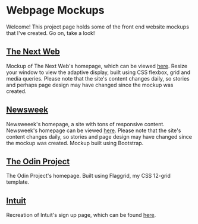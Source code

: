 # Webpage Mockups

Welcome! This project page holds some of the front end website mockups that I've created. Go on, take a look!



## [The Next Web](https://naomiflagg.github.io/tnw-mockup/)

Mockup of The Next Web's homepage, which can be viewed [here](https://thenextweb.com/). Resize your window to view the adaptive display, built using CSS flexbox, grid and media queries. Please note that the site's content changes daily, so stories and perhaps page design may have changed since the mockup was created.


## [Newsweek](https://naomiflagg.github.io/newsweek-mockup/)

Newsweeek's homepage, a site with tons of responsive content. Newsweek's homepage can be viewed [here](https://www.newsweek.com/). Please note that the site's content changes daily, so stories and page design may have changed since the mockup was created. Mockup built using Bootstrap. 


## [The Odin Project](https://naomiflagg.github.io/top-mockup/)

The Odin Project's homepage. Built using Flaggrid, my CSS 12-grid template.


## [Intuit](https://naomiflagg.github.io/intuit-mockup/)

Recreation of Intuit's sign up page, which can be found [here](https://naomiflagg.github.io/intuit-mockup/).
